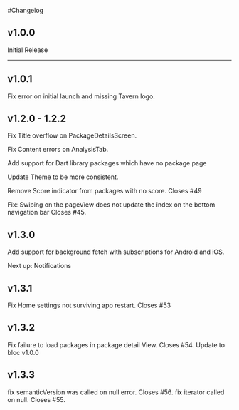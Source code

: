 #Changelog
## v1.0.0
Initial Release
___ 

## v1.0.1
Fix error on initial launch and missing Tavern logo.

## v1.2.0 - 1.2.2
Fix Title overflow on PackageDetailsScreen. 

Fix Content errors on AnalysisTab.

Add support for Dart library packages which have no package page

Update Theme to be more consistent.

Remove Score indicator from packages with no score.
Closes #49

Fix: Swiping on the pageView does not update the index on the bottom navigation bar
Closes #45.

## v1.3.0 
Add support for background fetch with subscriptions for Android and iOS.

Next up: Notifications

## v1.3.1
Fix Home settings not surviving app restart. Closes #53
 
## v1.3.2

Fix failure to load packages in package detail View.
Closes #54.
Update to bloc v1.0.0

## v1.3.3
fix semanticVersion was called on null error. Closes #56.
fix iterator called on null. Closes #55.